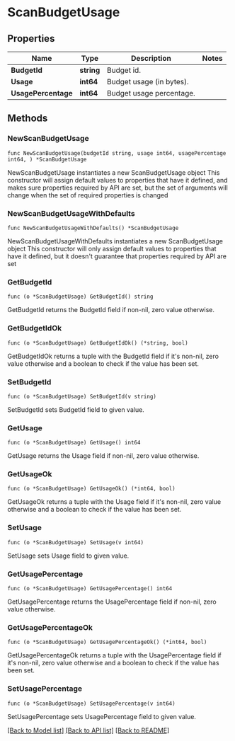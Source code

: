 # ScanBudgetUsage

## Properties

Name | Type | Description | Notes
------------ | ------------- | ------------- | -------------
**BudgetId** | **string** | Budget id. | 
**Usage** | **int64** | Budget usage (in bytes). | 
**UsagePercentage** | **int64** | Budget usage percentage. | 

## Methods

### NewScanBudgetUsage

`func NewScanBudgetUsage(budgetId string, usage int64, usagePercentage int64, ) *ScanBudgetUsage`

NewScanBudgetUsage instantiates a new ScanBudgetUsage object
This constructor will assign default values to properties that have it defined,
and makes sure properties required by API are set, but the set of arguments
will change when the set of required properties is changed

### NewScanBudgetUsageWithDefaults

`func NewScanBudgetUsageWithDefaults() *ScanBudgetUsage`

NewScanBudgetUsageWithDefaults instantiates a new ScanBudgetUsage object
This constructor will only assign default values to properties that have it defined,
but it doesn't guarantee that properties required by API are set

### GetBudgetId

`func (o *ScanBudgetUsage) GetBudgetId() string`

GetBudgetId returns the BudgetId field if non-nil, zero value otherwise.

### GetBudgetIdOk

`func (o *ScanBudgetUsage) GetBudgetIdOk() (*string, bool)`

GetBudgetIdOk returns a tuple with the BudgetId field if it's non-nil, zero value otherwise
and a boolean to check if the value has been set.

### SetBudgetId

`func (o *ScanBudgetUsage) SetBudgetId(v string)`

SetBudgetId sets BudgetId field to given value.


### GetUsage

`func (o *ScanBudgetUsage) GetUsage() int64`

GetUsage returns the Usage field if non-nil, zero value otherwise.

### GetUsageOk

`func (o *ScanBudgetUsage) GetUsageOk() (*int64, bool)`

GetUsageOk returns a tuple with the Usage field if it's non-nil, zero value otherwise
and a boolean to check if the value has been set.

### SetUsage

`func (o *ScanBudgetUsage) SetUsage(v int64)`

SetUsage sets Usage field to given value.


### GetUsagePercentage

`func (o *ScanBudgetUsage) GetUsagePercentage() int64`

GetUsagePercentage returns the UsagePercentage field if non-nil, zero value otherwise.

### GetUsagePercentageOk

`func (o *ScanBudgetUsage) GetUsagePercentageOk() (*int64, bool)`

GetUsagePercentageOk returns a tuple with the UsagePercentage field if it's non-nil, zero value otherwise
and a boolean to check if the value has been set.

### SetUsagePercentage

`func (o *ScanBudgetUsage) SetUsagePercentage(v int64)`

SetUsagePercentage sets UsagePercentage field to given value.



[[Back to Model list]](../README.md#documentation-for-models) [[Back to API list]](../README.md#documentation-for-api-endpoints) [[Back to README]](../README.md)


